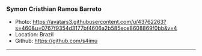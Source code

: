 ### Symon Cristhian Ramos Barreto
- Photo: https://avatars3.githubusercontent.com/u/43762263?s=460&u=0767f9354d3177bf4606a2b585ece8608869f0bb&v=4
- Location: Brazil
- Github: https://github.com/s4imu
***

